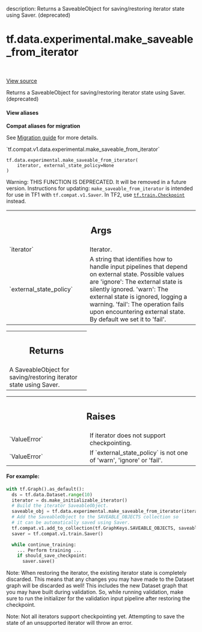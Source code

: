 description: Returns a SaveableObject for saving/restoring iterator state using Saver. (deprecated)

<div itemscope itemtype="http://developers.google.com/ReferenceObject">
<meta itemprop="name" content="tf.data.experimental.make_saveable_from_iterator" />
<meta itemprop="path" content="Stable" />
</div>

# tf.data.experimental.make_saveable_from_iterator

<!-- Insert buttons and diff -->

<table class="tfo-notebook-buttons tfo-api nocontent" align="left">

</table>

<a target="_blank" href="/code/stable/tensorflow/python/data/experimental/ops/iterator_ops.py">View source</a>



Returns a SaveableObject for saving/restoring iterator state using Saver. (deprecated)

<section class="expandable">
  <h4 class="showalways">View aliases</h4>
  <p>
<b>Compat aliases for migration</b>
<p>See
<a href="https://www.tensorflow.org/guide/migrate">Migration guide</a> for
more details.</p>
<p>`tf.compat.v1.data.experimental.make_saveable_from_iterator`</p>
</p>
</section>

<pre class="devsite-click-to-copy prettyprint lang-py tfo-signature-link">
<code>tf.data.experimental.make_saveable_from_iterator(
    iterator, external_state_policy=None
)
</code></pre>



<!-- Placeholder for "Used in" -->

Warning: THIS FUNCTION IS DEPRECATED. It will be removed in a future version.
Instructions for updating:
`make_saveable_from_iterator` is intended for use in TF1 with `tf.compat.v1.Saver`. In TF2, use <a href="../../../tf/train/Checkpoint.md"><code>tf.train.Checkpoint</code></a> instead.

<!-- Tabular view -->
 <table class="responsive fixed orange">
<colgroup><col width="214px"><col></colgroup>
<tr><th colspan="2"><h2 class="add-link">Args</h2></th></tr>

<tr>
<td>
`iterator`
</td>
<td>
Iterator.
</td>
</tr><tr>
<td>
`external_state_policy`
</td>
<td>
A string that identifies how to handle input
pipelines that depend on external state. Possible values are
'ignore': The external state is silently ignored.
'warn': The external state is ignored, logging a warning.
'fail': The operation fails upon encountering external state.
By default we set it to 'fail'.
</td>
</tr>
</table>



<!-- Tabular view -->
 <table class="responsive fixed orange">
<colgroup><col width="214px"><col></colgroup>
<tr><th colspan="2"><h2 class="add-link">Returns</h2></th></tr>
<tr class="alt">
<td colspan="2">
A SaveableObject for saving/restoring iterator state using Saver.
</td>
</tr>

</table>



<!-- Tabular view -->
 <table class="responsive fixed orange">
<colgroup><col width="214px"><col></colgroup>
<tr><th colspan="2"><h2 class="add-link">Raises</h2></th></tr>

<tr>
<td>
`ValueError`
</td>
<td>
If iterator does not support checkpointing.
</td>
</tr><tr>
<td>
`ValueError`
</td>
<td>
If `external_state_policy` is not one of 'warn', 'ignore' or
'fail'.
</td>
</tr>
</table>



#### For example:



```python
with tf.Graph().as_default():
  ds = tf.data.Dataset.range(10)
  iterator = ds.make_initializable_iterator()
  # Build the iterator SaveableObject.
  saveable_obj = tf.data.experimental.make_saveable_from_iterator(iterator)
  # Add the SaveableObject to the SAVEABLE_OBJECTS collection so
  # it can be automatically saved using Saver.
  tf.compat.v1.add_to_collection(tf.GraphKeys.SAVEABLE_OBJECTS, saveable_obj)
  saver = tf.compat.v1.train.Saver()

  while continue_training:
    ... Perform training ...
    if should_save_checkpoint:
      saver.save()
```

Note: When restoring the iterator, the existing iterator state is completely
discarded. This means that any changes you may have made to the Dataset
graph will be discarded as well! This includes the new Dataset graph
that you may have built during validation. So, while running validation,
make sure to run the initializer for the validation input pipeline after
restoring the checkpoint.

Note: Not all iterators support checkpointing yet. Attempting to save the
state of an unsupported iterator will throw an error.